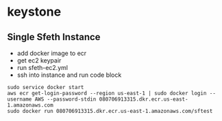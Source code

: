 # keystone

## Single Sfeth Instance
- add docker image to ecr
- get ec2 keypair
- run sfeth-ec2.yml
- ssh into instance and run code block
```
sudo service docker start
aws ecr get-login-password --region us-east-1 | sudo docker login --username AWS --password-stdin 080706913315.dkr.ecr.us-east-1.amazonaws.com
sudo docker run 080706913315.dkr.ecr.us-east-1.amazonaws.com/sftest
```